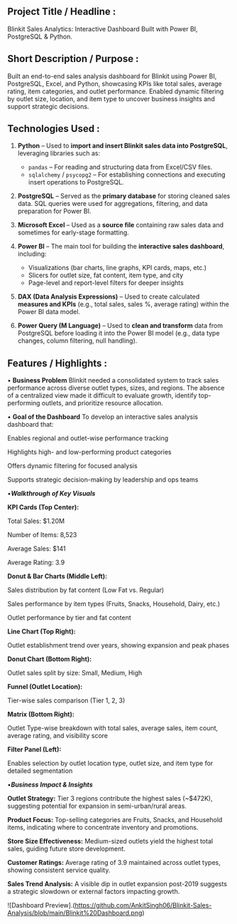 ## Project Title / Headline :
Blinkit Sales Analytics: Interactive Dashboard Built with Power BI, PostgreSQL & Python.

## Short Description / Purpose :
Built an end-to-end sales analysis dashboard for Blinkit using Power BI, PostgreSQL, Excel, and Python, showcasing KPIs like total sales, average rating, item categories, and outlet performance. Enabled dynamic filtering by outlet size, location, and item type to uncover business insights and support strategic decisions.

## Technologies Used :

1. **Python** – Used to **import and insert Blinkit sales data into PostgreSQL**, leveraging libraries such as:

   * `pandas` – For reading and structuring data from Excel/CSV files.
   * `sqlalchemy` / `psycopg2` – For establishing connections and executing insert operations to PostgreSQL.

2. **PostgreSQL** – Served as the **primary database** for storing cleaned sales data. SQL queries were used for aggregations, filtering, and data preparation for Power BI.

3. **Microsoft Excel** – Used as a **source file** containing raw sales data and sometimes for early-stage formatting.

4. **Power BI** – The main tool for building the **interactive sales dashboard**, including:

   * Visualizations (bar charts, line graphs, KPI cards, maps, etc.)
   * Slicers for outlet size, fat content, item type, and city
   * Page-level and report-level filters for deeper insights

5. **DAX (Data Analysis Expressions)** – Used to create calculated **measures and KPIs** (e.g., total sales, sales %, average rating) within the Power BI data model.

6. **Power Query (M Language)** – Used to **clean and transform** data from PostgreSQL before loading it into the Power BI model (e.g., data type changes, column filtering, null handling).

## Features / Highlights :

• **Business Problem**
Blinkit needed a consolidated system to track sales performance across diverse outlet types, sizes, and regions. The absence of a centralized view made it difficult to evaluate growth, identify top-performing outlets, and prioritize resource allocation.

• **Goal of the Dashboard**
To develop an interactive sales analysis dashboard that:

Enables regional and outlet-wise performance tracking

Highlights high- and low-performing product categories

Offers dynamic filtering for focused analysis

Supports strategic decision-making by leadership and ops teams

•***Walkthrough of Key Visuals***

**KPI Cards (Top Center):**

Total Sales: $1.20M

Number of Items: 8,523

Average Sales: $141

Average Rating: 3.9

**Donut & Bar Charts (Middle Left):** 

Sales distribution by fat content (Low Fat vs. Regular)

Sales performance by item types (Fruits, Snacks, Household, Dairy, etc.)

Outlet performance by tier and fat content

**Line Chart (Top Right):**

Outlet establishment trend over years, showing expansion and peak phases

**Donut Chart (Bottom Right):**

Outlet sales split by size: Small, Medium, High

**Funnel (Outlet Location):**

Tier-wise sales comparison (Tier 1, 2, 3)

**Matrix (Bottom Right):**

Outlet Type-wise breakdown with total sales, average sales, item count, average rating, and visibility score

**Filter Panel (Left):**

Enables selection by outlet location type, outlet size, and item type for detailed segmentation

•***Business Impact & Insights***

**Outlet Strategy:** Tier 3 regions contribute the highest sales (~$472K), suggesting potential for expansion in semi-urban/rural areas.

**Product Focus:** Top-selling categories are Fruits, Snacks, and Household items, indicating where to concentrate inventory and promotions.

**Store Size Effectiveness:** Medium-sized outlets yield the highest total sales, guiding future store development.

**Customer Ratings:** Average rating of 3.9 maintained across outlet types, showing consistent service quality.

**Sales Trend Analysis:** A visible dip in outlet expansion post-2019 suggests a strategic slowdown or external factors impacting growth.





![Dashboard Preview].(https://github.com/AnkitSingh06/Blinkit-Sales-Analysis/blob/main/Blinkit%20Dashboard.png)



                      
